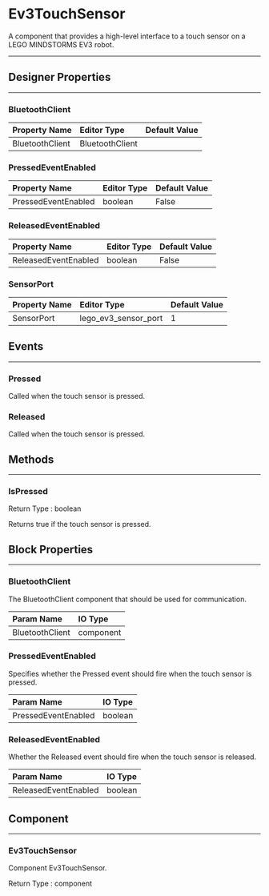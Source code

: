 <!--
  Copyright © 2021-2021 Quantonium, All rights reserved
  Released under the GPL License, Version 3.0
-->

# Ev3TouchSensor

A component that provides a high-level interface to a touch sensor on a LEGO MINDSTORMS EV3 robot.

---

## Designer Properties

---

### BluetoothClient

| Property Name   | Editor Type     | Default Value |
| :-------------- | :-------------- | :------------ |
| BluetoothClient | BluetoothClient |               |

### PressedEventEnabled

| Property Name       | Editor Type | Default Value |
| :------------------ | :---------- | :------------ |
| PressedEventEnabled | boolean     | False         |

### ReleasedEventEnabled

| Property Name        | Editor Type | Default Value |
| :------------------- | :---------- | :------------ |
| ReleasedEventEnabled | boolean     | False         |

### SensorPort

| Property Name | Editor Type          | Default Value |
| :------------ | :------------------- | :------------ |
| SensorPort    | lego_ev3_sensor_port | 1             |

## Events

---

### Pressed

<div block-type = "component_event" component-selector = "Ev3TouchSensor" event-selector = "Pressed" id = "ev3touchsensor-pressed"></div>

Called when the touch sensor is pressed.

### Released

<div block-type = "component_event" component-selector = "Ev3TouchSensor" event-selector = "Released" id = "ev3touchsensor-released"></div>

Called when the touch sensor is pressed.

## Methods

---

### IsPressed

<div block-type = "component_method" component-selector = "Ev3TouchSensor" method-selector = "IsPressed" id = "ev3touchsensor-ispressed"></div>

Return Type : <span class="boolean">boolean</span>

Returns true if the touch sensor is pressed.

## Block Properties

---

### BluetoothClient

<div block-type = "component_set_get" component-selector = "Ev3TouchSensor" property-selector = "BluetoothClient" property-type = "get" id = "get-ev3touchsensor-bluetoothclient"></div>

<div block-type = "component_set_get" component-selector = "Ev3TouchSensor" property-selector = "BluetoothClient" property-type = "set" id = "set-ev3touchsensor-bluetoothclient"></div>

The BluetoothClient component that should be used for communication.

| Param Name      | IO Type                                  |
| :-------------- | :--------------------------------------- |
| BluetoothClient | <span class="component">component</span> |

### PressedEventEnabled

<div block-type = "component_set_get" component-selector = "Ev3TouchSensor" property-selector = "PressedEventEnabled" property-type = "get" id = "get-ev3touchsensor-pressedeventenabled"></div>

<div block-type = "component_set_get" component-selector = "Ev3TouchSensor" property-selector = "PressedEventEnabled" property-type = "set" id = "set-ev3touchsensor-pressedeventenabled"></div>

Specifies whether the Pressed event should fire when the touch sensor is pressed.

| Param Name          | IO Type                              |
| :------------------ | :----------------------------------- |
| PressedEventEnabled | <span class="boolean">boolean</span> |

### ReleasedEventEnabled

<div block-type = "component_set_get" component-selector = "Ev3TouchSensor" property-selector = "ReleasedEventEnabled" property-type = "get" id = "get-ev3touchsensor-releasedeventenabled"></div>

<div block-type = "component_set_get" component-selector = "Ev3TouchSensor" property-selector = "ReleasedEventEnabled" property-type = "set" id = "set-ev3touchsensor-releasedeventenabled"></div>

Whether the Released event should fire when the touch sensor is released.

| Param Name           | IO Type                              |
| :------------------- | :----------------------------------- |
| ReleasedEventEnabled | <span class="boolean">boolean</span> |

## Component

---

### Ev3TouchSensor

<div block-type = "component_component_block" component-selector = "Ev3TouchSensor" id = "component-ev3touchsensor"></div>

Component Ev3TouchSensor.

Return Type : <span class="component">component</span>

